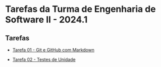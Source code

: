 # Tarefas da Turma de Engenharia de Software II - 2024.1

## Tarefas

* [Tarefa 01 - Git e GitHub com Markdown](https://github.com/BrenoPorfirio/eng-software-2/blob/master/tarefas/20241/BrenoPorfirio/tarefa01.md)


* [Tarefa 02 - Testes de Unidade](https://github.com/BrenoPorfirio/eng-software-2/blob/master/tarefas/20241/BrenoPorfirio/tarefa02.md)